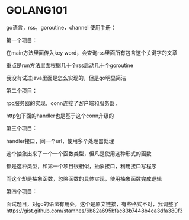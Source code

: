 # GOLANG101
go语言，rss，goroutine，channel
使用手册：    

第一个项目：

在main方法里面传入key word，会查询rss里面所有包含这个关键字的文章    

重点是run方法里面根据几十个rss启动几十个goroutine    

我没有试过java里面是怎么实现的，但是go明显简洁    
 
第二个项目：

rpc服务器的实现，conn连接了客户端和服务器，

http包下面的handler也是基于这个conn升级的

第三个项目：

handler接口，同一个url，使用多个处理器处理

这个抽象出来了一个一个函数类型，但凡是使用这种形式的函数

都是这种类型，和第一个项目很相似，抽象接口，利用接口写程序

而这个却是抽象函数，忽略函数的具体实现，使用抽象函数完成逻辑


第四个项目：

面试题目，对go的语法有用处，这个是原文链接，有些格式不对，我调整了
https://gist.github.com/stamhes/6b82a695bfac83b7448b4ca3dfa380f3